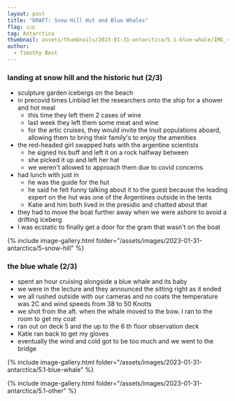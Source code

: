 ```yaml
---
layout: post
title: "DRAFT: Snow Hill Hut and Blue Whales"
flag: 🇦🇶
tag: Antarctica
thumbnail: assets/thumbnails/2023-01-31-antarctica/5.1-blue-whale/IMG_4156.jpg
author:
  - Timothy Best
---
```


### landing at snow hill and the historic hut (2/3)

- sculpture garden icebergs on the beach
- in precovid times Linblad let the researchers onto the ship for a shower and hot meal
  - this time they left them 2 cases of wine
  - last week they left them some meat and wine
  - for the artic cruises, they would invite the Inuit populations aboard, allowing them to bring their family's to enjoy the amenities
- the red-headed girl swapped hats with the argentine scientists
  - he signed his buff and left it on a rock halfway between
  - she picked it up and left her hat
  - we weren't allowed to approach them due to covid concerns
- had lunch with just in
  - he was the guide for the hut
  - he said he felt funny talking about it to the guest because the leading expert on the hut was one of the Argentines outside in the tents
  - Katie and him both lived in the presidio and chatted about that
- they had to move the boat further away when we were ashore to avoid a drifting iceberg
- I was ecstatic to finally get a door for the gram that wasn't on the boat

{% include image-gallery.html folder="/assets/images/2023-01-31-antarctica/5-snow-hill" %}

### the blue whale (2/3)

- spent an hour cruising alongside a blue whale and its baby
- we were in the lecture and they announced the sitting right as it ended
- we all rushed outside with our cameras and no coats the temperature was 2C and wind speeds from 38 to 50 Knotts
- we shot from the aft. when the whale moved to the bow. I ran to the room to get my coat
- ran out on deck 5 and the up to the 6 th floor observation deck
- Katie ran back to get my gloves
- eventually the wind and cold got to be too much and we went to the bridge

{% include image-gallery.html folder="/assets/images/2023-01-31-antarctica/5.1-blue-whale" %}

{% include image-gallery.html folder="/assets/images/2023-01-31-antarctica/5.1-other" %}

